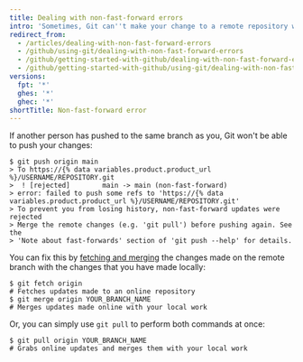 ```yaml
---
title: Dealing with non-fast-forward errors
intro: 'Sometimes, Git can''t make your change to a remote repository without losing commits. When this happens, your push is refused.'
redirect_from:
  - /articles/dealing-with-non-fast-forward-errors
  - /github/using-git/dealing-with-non-fast-forward-errors
  - /github/getting-started-with-github/dealing-with-non-fast-forward-errors
  - /github/getting-started-with-github/using-git/dealing-with-non-fast-forward-errors
versions:
  fpt: '*'
  ghes: '*'
  ghec: '*'
shortTitle: Non-fast-forward error
---
```

If another person has pushed to the same branch as you, Git won't be able to push your changes:

```shell
$ git push origin main
> To https://{% data variables.product.product_url %}/USERNAME/REPOSITORY.git
>  ! [rejected]        main -> main (non-fast-forward)
> error: failed to push some refs to 'https://{% data variables.product.product_url %}/USERNAME/REPOSITORY.git'
> To prevent you from losing history, non-fast-forward updates were rejected
> Merge the remote changes (e.g. 'git pull') before pushing again. See the
> 'Note about fast-forwards' section of 'git push --help' for details.
```

You can fix this by [fetching and merging](/get-started/using-git/getting-changes-from-a-remote-repository) the changes made on the remote branch with the changes that you have made locally:

```shell
$ git fetch origin
# Fetches updates made to an online repository
$ git merge origin YOUR_BRANCH_NAME
# Merges updates made online with your local work
```

Or, you can simply use `git pull` to perform both commands at once:

```shell
$ git pull origin YOUR_BRANCH_NAME
# Grabs online updates and merges them with your local work
```
